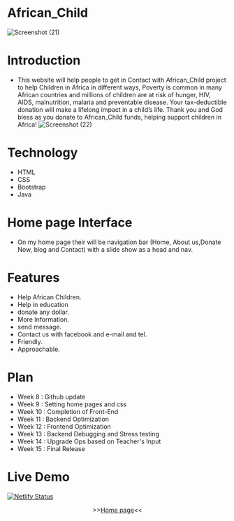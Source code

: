 # African_Child
 ![Screenshot (21)](https://user-images.githubusercontent.com/56429898/69038748-6dc64700-0a25-11ea-9e61-c2c7a1204cfa.png)


# Introduction
  
* This website will help people to get in Contact with African_Child project to help Children in Africa in different ways, Poverty is common in many African
 countries and millions of children are at risk of hunger, HIV, AIDS, malnutrition, malaria and preventable disease. Your tax-deductible donation will
 make a lifelong impact in a child’s life. Thank you and God bless as you donate to African_Child funds, helping support children in Africa!
  ![Screenshot (22)](https://user-images.githubusercontent.com/56429898/69038796-85053480-0a25-11ea-93d7-4ae5ee2d7d77.png)

 # Technology 

* HTML
* CSS
* Bootstrap 
* Java

# Home page Interface 

* On my home page their will be navigation bar (Home, About us,Donate Now, blog and Contact) with a slide show as a head and nav.
# Features 

* Help African Children.
* Help in education 
* donate any dollar.
* More Information.
* send message.
* Contact us with facebook and e-mail and tel.
* Friendly.
* Approachable.

 # Plan 

* Week 8 : Github update
* Week 9 : Setting home pages and css
* Week 10 : Completion of Front-End
* Week 11 : Backend Optimization
* Week 12 : Frontend Optimization
* Week 13 : Backend Debugging and Stress testing
* Week 14 : Upgrade Ops based on Teacher's Input
* Week 15 : Final Release

# Live Demo
[![Netlify Status](https://api.netlify.com/api/v1/badges/29e42bcc-9514-4875-bc44-852d32081e86/deploy-status)](https://app.netlify.com/sites/african-child-project/deploys)
 <p align="center">
>><a href="https://2017070162.github.io/Child-project/">Home page</a><<<br>
<br>
